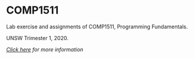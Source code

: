 # COMP1511

Lab exercise and assignments of COMP1511, Programming Fundamentals.  

UNSW Trimester 1, 2020.  

*[Click here](https://webcms3.cse.unsw.edu.au/DPST1091/20T1/) for more information*  

